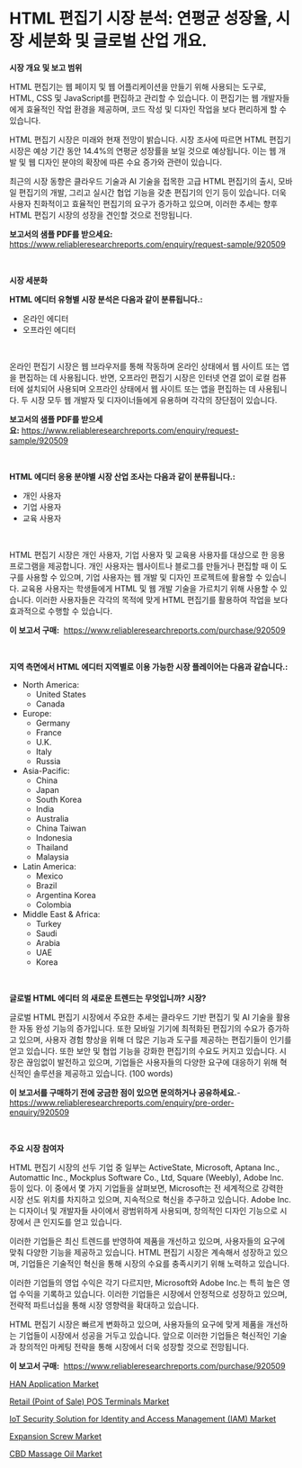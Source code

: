 <p><h1>HTML 편집기 시장 분석: 연평균 성장율, 시장 세분화 및 글로벌 산업 개요.</h1></p><p><strong>시장 개요 및 보고 범위</strong></p>
<p><p>HTML 편집기는 웹 페이지 및 웹 어플리케이션을 만들기 위해 사용되는 도구로, HTML, CSS 및 JavaScript를 편집하고 관리할 수 있습니다. 이 편집기는 웹 개발자들에게 효율적인 작업 환경을 제공하며, 코드 작성 및 디자인 작업을 보다 편리하게 할 수 있습니다.</p><p>HTML 편집기 시장은 미래와 현재 전망이 밝습니다. 시장 조사에 따르면 HTML 편집기 시장은 예상 기간 동안 14.4%의 연평균 성장률을 보일 것으로 예상됩니다. 이는 웹 개발 및 웹 디자인 분야의 확장에 따른 수요 증가와 관련이 있습니다.</p><p>최근의 시장 동향은 클라우드 기술과 AI 기술을 접목한 고급 HTML 편집기의 출시, 모바일 편집기의 개발, 그리고 실시간 협업 기능을 갖춘 편집기의 인기 등이 있습니다. 더욱 사용자 친화적이고 효율적인 편집기의 요구가 증가하고 있으며, 이러한 추세는 향후 HTML 편집기 시장의 성장을 견인할 것으로 전망됩니다.</p></p>
<p><strong>보고서의 샘플 PDF를 받으세요:</strong> <a href="https://www.reliableresearchreports.com/enquiry/request-sample/920509">https://www.reliableresearchreports.com/enquiry/request-sample/920509</a></p>
<p>&nbsp;</p>
<p><strong>시장 세분화</strong></p>
<p><strong>HTML 에디터 유형별 시장 분석은 다음과 같이 분류됩니다.:</strong></p>
<p><ul><li>온라인 에디터</li><li>오프라인 에디터</li></ul></p>
<p>&nbsp;</p>
<p><p>온라인 편집기 시장은 웹 브라우저를 통해 작동하며 온라인 상태에서 웹 사이트 또는 앱을 편집하는 데 사용됩니다. 반면, 오프라인 편집기 시장은 인터넷 연결 없이 로컬 컴퓨터에 설치되어 사용되며 오프라인 상태에서 웹 사이트 또는 앱을 편집하는 데 사용됩니다. 두 시장 모두 웹 개발자 및 디자이너들에게 유용하며 각각의 장단점이 있습니다.</p></p>
<p><strong>보고서의 샘플 PDF를 받으세요:</strong>&nbsp;<a href="https://www.reliableresearchreports.com/enquiry/request-sample/920509">https://www.reliableresearchreports.com/enquiry/request-sample/920509</a></p>
<p>&nbsp;</p>
<p><strong> HTML 에디터 응용 분야별 시장 산업 조사는 다음과 같이 분류됩니다.:</strong></p>
<p><ul><li>개인 사용자</li><li>기업 사용자</li><li>교육 사용자</li></ul></p>
<p>&nbsp;</p>
<p><p>HTML 편집기 시장은 개인 사용자, 기업 사용자 및 교육용 사용자를 대상으로 한 응용 프로그램을 제공합니다. 개인 사용자는 웹사이트나 블로그를 만들거나 편집할 때 이 도구를 사용할 수 있으며, 기업 사용자는 웹 개발 및 디자인 프로젝트에 활용할 수 있습니다. 교육용 사용자는 학생들에게 HTML 및 웹 개발 기술을 가르치기 위해 사용할 수 있습니다. 이러한 사용자들은 각각의 목적에 맞게 HTML 편집기를 활용하여 작업을 보다 효과적으로 수행할 수 있습니다.</p></p>
<p><strong>이 보고서 구매:</strong>&nbsp; <a href="https://www.reliableresearchreports.com/purchase/920509">https://www.reliableresearchreports.com/purchase/920509</a></p>
<p>&nbsp;</p>
<p><strong>지역 측면에서 HTML 에디터 지역별로 이용 가능한 시장 플레이어는 다음과 같습니다.:</strong></p>
<p><ul>
    <li>
        North America:
        <ul>
            <li>United States</li>
            <li>Canada</li>
        </ul>
    </li>
    <li>
        Europe:
        <ul>
            <li>Germany</li>
            <li>France</li>
            <li>U.K.</li>
            <li>Italy</li>
            <li>Russia</li>
        </ul>
    </li>
    <li>
        Asia-Pacific:
        <ul>
            <li>China</li>
            <li>Japan</li>
            <li>South Korea</li>
            <li>India</li>
            <li>Australia</li>
            <li>China Taiwan</li>
            <li>Indonesia</li>
            <li>Thailand</li>
            <li>Malaysia</li>
        </ul>
    </li>
    <li>
        Latin America:
        <ul>
            <li>Mexico</li>
            <li>Brazil</li>
            <li>Argentina Korea</li>
            <li>Colombia</li>
        </ul>
    </li>
    <li>
        Middle East & Africa:
        <ul>
            <li>Turkey</li>
            <li>Saudi</li>
            <li>Arabia</li>
            <li>UAE</li>
            <li>Korea</li>
        </ul>
    </li>
    </ul></p>
<p>&nbsp;</p>
<p><strong>글로벌 HTML 에디터 의 새로운 트렌드는 무엇입니까? 시장?</strong></p>
<p><p>글로벌 HTML 편집기 시장에서 주요한 추세는 클라우드 기반 편집기 및 AI 기술을 활용한 자동 완성 기능의 증가입니다. 또한 모바일 기기에 최적화된 편집기의 수요가 증가하고 있으며, 사용자 경험 향상을 위해 더 많은 기능과 도구를 제공하는 편집기들이 인기를 얻고 있습니다. 또한 보안 및 협업 기능을 강화한 편집기의 수요도 커지고 있습니다. 시장은 끊임없이 발전하고 있으며, 기업들은 사용자들의 다양한 요구에 대응하기 위해 혁신적인 솔루션을 제공하고 있습니다. (100 words)</p></p>
<p><strong>이 보고서를 구매하기 전에 궁금한 점이 있으면 문의하거나 공유하세요.</strong>- <a href="https://www.reliableresearchreports.com/enquiry/pre-order-enquiry/920509">https://www.reliableresearchreports.com/enquiry/pre-order-enquiry/920509</a></p>
<p>&nbsp;</p>
<p><strong>주요 시장 참여자</strong></p>
<p><p>HTML 편집기 시장의 선두 기업 중 일부는 ActiveState, Microsoft, Aptana Inc., Automattic Inc., Mockplus Software Co., Ltd, Square (Weebly), Adobe Inc. 등이 있다. 이 중에서 몇 가지 기업들을 살펴보면, Microsoft는 전 세계적으로 강력한 시장 선도 위치를 차지하고 있으며, 지속적으로 혁신을 추구하고 있습니다. Adobe Inc.는 디자이너 및 개발자들 사이에서 광범위하게 사용되며, 창의적인 디자인 기능으로 시장에서 큰 인지도를 얻고 있습니다.</p><p>이러한 기업들은 최신 트렌드를 반영하여 제품을 개선하고 있으며, 사용자들의 요구에 맞춰 다양한 기능을 제공하고 있습니다. HTML 편집기 시장은 계속해서 성장하고 있으며, 기업들은 기술적인 혁신을 통해 시장의 수요를 충족시키기 위해 노력하고 있습니다.</p><p>이러한 기업들의 영업 수익은 각기 다르지만, Microsoft와 Adobe Inc.는 특히 높은 영업 수익을 기록하고 있습니다. 이러한 기업들은 시장에서 안정적으로 성장하고 있으며, 전략적 파트너십을 통해 시장 영향력을 확대하고 있습니다.</p><p>HTML 편집기 시장은 빠르게 변화하고 있으며, 사용자들의 요구에 맞게 제품을 개선하는 기업들이 시장에서 성공을 거두고 있습니다. 앞으로 이러한 기업들은 혁신적인 기술과 창의적인 마케팅 전략을 통해 시장에서 더욱 성장할 것으로 전망됩니다.</p></p>
<p><strong>이 보고서 구매:</strong>&nbsp;&nbsp;<a href="https://www.reliableresearchreports.com/purchase/920509">https://www.reliableresearchreports.com/purchase/920509</a></p>
<p><p><a href="https://github.com/RoccoManning/Market-Research-Report-List-3/blob/main/han-application-market.md">HAN Application Market</a></p><p><a href="https://github.com/gulaimolin/Market-Research-Report-List-3/blob/main/retail-point-of-sale-pos-terminals-market.md">Retail (Point of Sale) POS Terminals Market</a></p><p><a href="https://github.com/edytherolanlouisejk1miz0wig/Market-Research-Report-List-1/blob/main/iot-security-solution-for-identity-and-access-management-iam-market.md">IoT Security Solution for Identity and Access Management (IAM) Market</a></p><p><a href="https://issuu.com/reportprime-2/docs/expansion-screw-market-size-2030.pptx">Expansion Screw Market</a></p><p><a href="https://issuu.com/reportprime-2/docs/cbd-massage-oil-market-size-2030.pptx">CBD Massage Oil Market</a></p></p>
